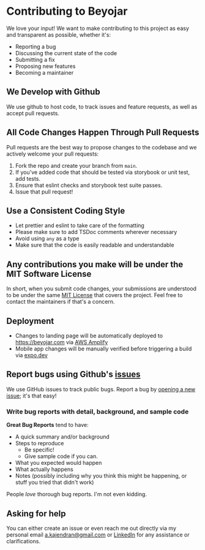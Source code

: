 # Contributing to Beyojar

We love your input! We want to make contributing to this project as easy and transparent as possible, whether it's:

-   Reporting a bug
-   Discussing the current state of the code
-   Submitting a fix
-   Proposing new features
-   Becoming a maintainer

## We Develop with Github

We use github to host code, to track issues and feature requests, as well as accept pull requests.

## All Code Changes Happen Through Pull Requests

Pull requests are the best way to propose changes to the codebase and we actively welcome your pull requests:

1. Fork the repo and create your branch from `main`.
2. If you've added code that should be tested via storybook or unit test, add tests.
3. Ensure that eslint checks and storybook test suite passes.
4. Issue that pull request!

## Use a Consistent Coding Style

-   Let prettier and eslint to take care of the formatting
-   Please make sure to add TSDoc comments wherever necessary
-   Avoid using `any` as a type
-   Make sure that the code is easily readable and understandable

## Any contributions you make will be under the MIT Software License

In short, when you submit code changes, your submissions are understood to be under the same [MIT License](http://choosealicense.com/licenses/mit/) that covers the project. Feel free to contact the maintainers if that's a concern.

## Deployment

-   Changes to landing page will be automatically deployed to https://beyojar.com via [AWS Amplify](https://aws.amazon.com/amplify/)
-   Mobile app changes will be manually verified before triggering a build via [expo.dev](https://expo.dev/accounts/kajendran/projects/beyojar)

## Report bugs using Github's [issues](https://github.com/kaje94/beyojar/issues)

We use GitHub issues to track public bugs. Report a bug by [opening a new issue](); it's that easy!

### Write bug reports with detail, background, and sample code

**Great Bug Reports** tend to have:

-   A quick summary and/or background
-   Steps to reproduce
    -   Be specific!
    -   Give sample code if you can.
-   What you expected would happen
-   What actually happens
-   Notes (possibly including why you think this might be happening, or stuff you tried that didn't work)

People _love_ thorough bug reports. I'm not even kidding.

## Asking for help

You can either create an issue or even reach me out directly via my personal email a.kajendran@gmail.com or [LinkedIn](https://www.linkedin.com/in/kajendran-alagaratnam) for any assistance or clarifications.
